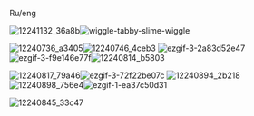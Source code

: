 Ru/eng

![12241132_36a8b](https://github.com/user-attachments/assets/ace4f633-d17b-46a8-b2b1-954fc502b404)![wiggle-tabby-slime-wiggle](https://github.com/user-attachments/assets/65b29edf-6886-4691-9b2b-d450b80738b0)









![12240736_a3405](https://github.com/user-attachments/assets/50c7cdb2-9387-4fe1-a816-cfe5b61323ab)![12240746_4ceb3](https://github.com/user-attachments/assets/728f4ba6-4848-4382-bc00-4d40e2dda14c)
![ezgif-3-2a83d52e47](https://github.com/user-attachments/assets/28f5f381-c94a-434e-aff9-a11fba596d8f)![ezgif-3-f9e146e77f](https://github.com/user-attachments/assets/49595e8b-6862-4851-9ab8-d5890aad07a5)![12240814_b5803](https://github.com/user-attachments/assets/8783c574-421b-481b-9e27-9cc13122ac20)

![12240817_79a46](https://github.com/user-attachments/assets/9dbaafe6-bd7f-4c90-a25d-9a128fa5fe3e)![ezgif-3-72f22be07c](https://github.com/user-attachments/assets/b0b05afd-e442-4d07-bd86-e7c53b055bcb) ![12240894_2b218](https://github.com/user-attachments/assets/79a81924-e23a-4bce-b9dd-4574aabfa490)![12240898_756e4](https://github.com/user-attachments/assets/50395e7f-5a09-4ad0-a0c6-c697a67b5239)![ezgif-1-ea37c50d31](https://github.com/user-attachments/assets/950faca0-955b-446b-a38a-4d533700f6be)











![12240845_33c47](https://github.com/user-attachments/assets/76fda4df-9722-4c38-9f83-d2cc1a5762c8)










<!---
SemaSour/SemaSour is a ✨ special ✨ repository because its `README.md` (this file) appears on your GitHub profile.
You can click the Preview link to take a look at your changes.
--->
